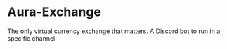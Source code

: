 # Aura-Exchange
The only virtual currency exchange that matters. A Discord bot to run in a specific channel
